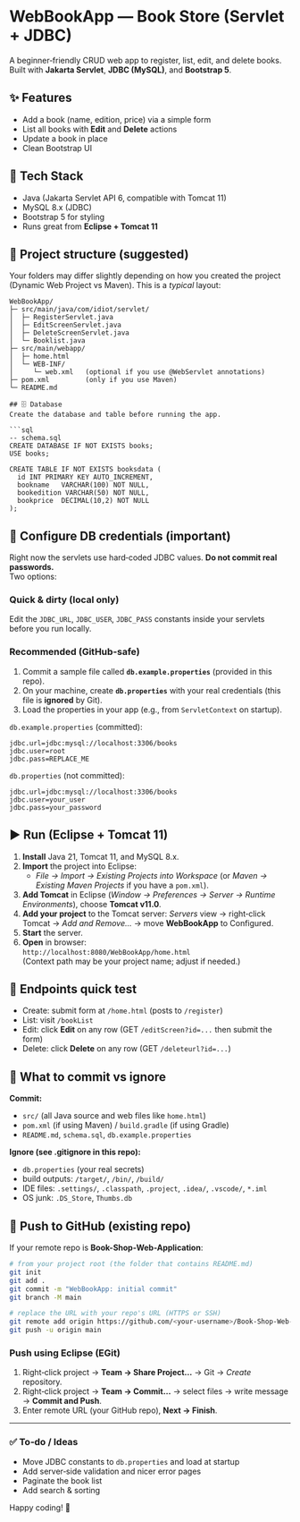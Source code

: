 # WebBookApp — Book Store (Servlet + JDBC)

A beginner‑friendly CRUD web app to register, list, edit, and delete books. Built with **Jakarta Servlet**, **JDBC (MySQL)**, and **Bootstrap 5**.

## ✨ Features
- Add a book (name, edition, price) via a simple form
- List all books with **Edit** and **Delete** actions
- Update a book in place
- Clean Bootstrap UI

## 🧩 Tech Stack
- Java (Jakarta Servlet API 6, compatible with Tomcat 11)
- MySQL 8.x (JDBC)
- Bootstrap 5 for styling
- Runs great from **Eclipse + Tomcat 11**

## 📁 Project structure (suggested)
Your folders may differ slightly depending on how you created the project (Dynamic Web Project vs Maven). This is a *typical* layout:
```
WebBookApp/
├─ src/main/java/com/idiot/servlet/
│  ├─ RegisterServlet.java
│  ├─ EditScreenServlet.java
│  ├─ DeleteScreenServlet.java
│  └─ Booklist.java
├─ src/main/webapp/
│  ├─ home.html
│  └─ WEB-INF/
│     └─ web.xml   (optional if you use @WebServlet annotations)
├─ pom.xml         (only if you use Maven)
└─ README.md

## 🗄️ Database
Create the database and table before running the app.

```sql
-- schema.sql
CREATE DATABASE IF NOT EXISTS books;
USE books;

CREATE TABLE IF NOT EXISTS booksdata (
  id INT PRIMARY KEY AUTO_INCREMENT,
  bookname   VARCHAR(100) NOT NULL,
  bookedition VARCHAR(50) NOT NULL,
  bookprice  DECIMAL(10,2) NOT NULL
);
```

## 🔐 Configure DB credentials (important)
Right now the servlets use hard‑coded JDBC values. **Do not commit real passwords.**  
Two options:

### Quick & dirty (local only)
Edit the `JDBC_URL`, `JDBC_USER`, `JDBC_PASS` constants inside your servlets before you run locally.

### Recommended (GitHub‑safe)
1. Commit a sample file called **`db.example.properties`** (provided in this repo).
2. On your machine, create **`db.properties`** with your real credentials (this file is **ignored** by Git).
3. Load the properties in your app (e.g., from `ServletContext` on startup).

`db.example.properties` (committed):
```properties
jdbc.url=jdbc:mysql://localhost:3306/books
jdbc.user=root
jdbc.pass=REPLACE_ME
```

`db.properties` (not committed):
```properties
jdbc.url=jdbc:mysql://localhost:3306/books
jdbc.user=your_user
jdbc.pass=your_password
```

## ▶️ Run (Eclipse + Tomcat 11)
1. **Install** Java 21, Tomcat 11, and MySQL 8.x.
2. **Import** the project into Eclipse:
   - *File → Import → Existing Projects into Workspace* (or *Maven → Existing Maven Projects* if you have a `pom.xml`).
3. **Add Tomcat** in Eclipse (*Window → Preferences → Server → Runtime Environments*), choose **Tomcat v11.0**.
4. **Add your project** to the Tomcat server: *Servers* view → right‑click Tomcat → *Add and Remove…* → move **WebBookApp** to Configured.
5. **Start** the server.
6. **Open** in browser:  
   `http://localhost:8080/WebBookApp/home.html`  
   (Context path may be your project name; adjust if needed.)

## 🧪 Endpoints quick test
- Create: submit form at `/home.html` (posts to `/register`)
- List: visit `/bookList`
- Edit: click **Edit** on any row (GET `/editScreen?id=...` then submit the form)
- Delete: click **Delete** on any row (GET `/deleteurl?id=...`)

## 📝 What to commit vs ignore
**Commit:**
- `src/` (all Java source and web files like `home.html`)
- `pom.xml` (if using Maven) / `build.gradle` (if using Gradle)
- `README.md`, `schema.sql`, `db.example.properties`

**Ignore (see .gitignore in this repo):**
- `db.properties` (your real secrets)
- build outputs: `/target/`, `/bin/`, `/build/`
- IDE files: `.settings/`, `.classpath`, `.project`, `.idea/`, `.vscode/`, `*.iml`
- OS junk: `.DS_Store`, `Thumbs.db`

## 🚀 Push to GitHub (existing repo)
If your remote repo is **Book-Shop-Web-Application**:
```bash
# from your project root (the folder that contains README.md)
git init
git add .
git commit -m "WebBookApp: initial commit"
git branch -M main

# replace the URL with your repo's URL (HTTPS or SSH)
git remote add origin https://github.com/<your-username>/Book-Shop-Web-Application.git
git push -u origin main
```

### Push using Eclipse (EGit)
1. Right‑click project → **Team → Share Project…** → Git → *Create* repository.
2. Right‑click project → **Team → Commit…** → select files → write message → **Commit and Push**.
3. Enter remote URL (your GitHub repo), **Next → Finish**.

---

### ✅ To‑do / Ideas
- Move JDBC constants to `db.properties` and load at startup
- Add server‑side validation and nicer error pages
- Paginate the book list
- Add search & sorting

Happy coding! 🎉
